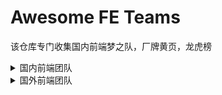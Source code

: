 # Awesome FE Teams

该仓库专门收集国内前端梦之队，厂牌黄页，龙虎榜

<details>
<summary>国内前端团队</summary>

<br /> 以下根据修改日期排名：

[Baidu EFE team](https://github.com/ecomfe)

[Bytedance Inc.](https://github.com/bytedance)

[ElemeFE](https://github.com/ElemeFE)

[NSFI](https://github.com/NSFI) 网易云商前端

[Proto Team](https://github.com/ProtoTeam) 蚂蚁集团 - 大数据部 - 数据体验技术

[Alipay](https://github.com/alipay) Ant Group Open Source

[Alibaba](https://github.com/alibaba)

[iQIYI](https://github.com/iqiyi) 爱奇艺
  
</details>

<details>
<summary>国外前端团队</summary>

<br /> 以下根据修改日期排名：

[Poimandres](https://github.com/pmndrs) 
  
<details>

## ❤️ Contributors

Thanks goes to these people:

![Contributors](https://contrib.rocks/image?repo=Turkyden/awesome-fe-teams)

Please Feel free to enjoy and participate in open source!

## ⭐ Stargazers

Thanks for your star!

[![Stargazers repo roster for @Turkyden/awesome-fe-teams](https://reporoster.com/stars/Turkyden/awesome-fe-teams)](https://github.com/Turkyden/awesome-fe-teams/stargazers)

## License

[MIT](./LICENSE)

